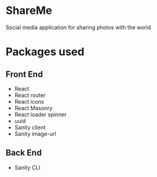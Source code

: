 # ShareMe
Social media application for sharing photos with the world

# Packages used

## Front End
- React
- React router
- React icons
- React Masonry
- React loader spinner
- uuid
- Sanity client
- Sanity image-url


## Back End
- Sanity CLI
